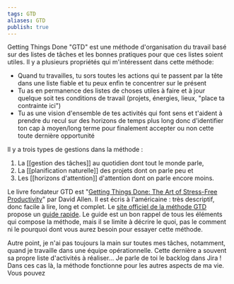```yaml
---
tags: GTD
aliases: GTD
publish: true
---
```


Getting Things Done "GTD" est une méthode d'organisation du travail basé sur des listes de tâches et les bonnes pratiques pour que ces listes soient utiles.
Il y a plusieurs propriétés qui m'intéressent dans cette méthode:

* Quand tu travailles, tu sors toutes les actions qui te passent par la tête dans une liste fiable et tu peux enfin te concentrer sur le présent
* Tu as en permanence des listes de choses utiles à faire et à jour quelque soit tes conditions de travail (projets, énergies, lieux, "place ta contrainte ici")
* Tu as une vision d'ensemble de tes activités qui font sens et t'aident à prendre du recul sur des horizons de temps plus long donc d'identifier ton cap à moyen/long terme pour finalement accepter ou non cette toute dernière opportunité

Il y a trois types de gestions dans la méthode : 

1. La [[gestion des tâches]] au quotidien dont tout le monde parle,
2. La [[planification naturelle]] des projets dont on parle peu et 
3. Les [[horizons d'attention]] d'attention dont on parle encore moins.

Le livre fondateur GTD est "[Getting Things Done: The Art of Stress-Free Productivity](https://www.goodreads.com/book/show/1633.Getting_Things_Done)" par David Allen. 
Il est écris à l'américaine : très descriptif, donc facile à lire, long et complet.
Le [site officiel de la méthode GTD](https://gettingthingsdone.com/) propose un [guide rapide](https://store.gettingthingsdone.com/GTD-Methodology-Guides-p/40102.htm).
Le guide est un bon rappel de tous les éléments qui compose la méthode, mais il se limite à décrire le quoi, pas le comment ni le pourquoi dont vous aurez besoin pour essayer cette méthode.

Autre point, je n'ai pas toujours la main sur toutes mes tâches, notamment, quand je travaille dans une équipe opérationnelle.
Cette dernière a souvent sa propre liste d'activités à réaliser...
Je parle de toi le backlog dans Jira !
Dans ces cas là, la méthode fonctionne pour les autres aspects de ma vie.
Vous pouvez
